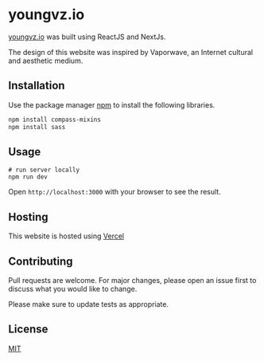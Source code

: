 # youngvz.io

[youngvz.io](https://www.youngvz.io/) was built using ReactJS and NextJs.

The design of this website was inspired by Vaporwave, an Internet cultural and aesthetic medium.


## Installation

Use the package manager [npm](https://www.npmjs.com/) to install the following libraries.

```bash
npm install compass-mixins
npm install sass
```

## Usage

```
# run server locally
npm run dev
```
Open `http://localhost:3000` with your browser to see the result.

## Hosting

This website is hosted using [Vercel](https://vercel.com/dashboard)

## Contributing
Pull requests are welcome. For major changes, please open an issue first to discuss what you would like to change.

Please make sure to update tests as appropriate.

## License
[MIT](https://choosealicense.com/licenses/mit/)